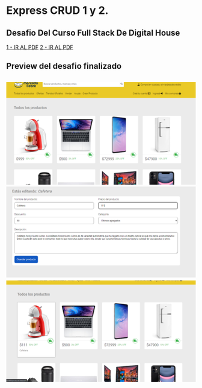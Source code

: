 # Express CRUD 1 y 2.

## Desafio Del Curso Full Stack De Digital House


<a href="https://github.com/Kaiael24/Express_CRUD-1y2/blob/master/Desafio/crud1.pdf">1 - IR AL PDF</a>
<a href="https://github.com/Kaiael24/Express_CRUD-1y2/blob/master/Desafio/crud2.pdf">2 - IR AL PDF</a>

<h2>Preview del desafio finalizado<h2>

<img src="https://github.com/Kaiael24/Express_CRUD-1y2/blob/master/public/images/desafio1.PNG">
<img src="https://github.com/Kaiael24/Express_CRUD-1y2/blob/master/public/images/desafio2.PNG">
<img src="https://github.com/Kaiael24/Express_CRUD-1y2/blob/master/public/images/desafio3.PNG">
